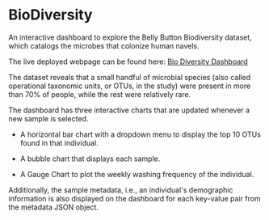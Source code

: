 # BioDiversity

An interactive dashboard to explore the Belly Button Biodiversity dataset, which catalogs the microbes that colonize human navels.

The live deployed webpage can be found here: [Bio Diversity Dashboard](https://hrao-dev/hrao-dev.github.io/plotly-challenge/index.html)

The dataset reveals that a small handful of microbial species (also called operational taxonomic units, or OTUs, in the study) were present in more than 70% of people, while the rest were relatively rare.

The dashboard has three interactive charts that are updated whenever a new sample is selected.

* A horizontal bar chart with a dropdown menu to display the top 10 OTUs found in that individual.

* A bubble chart that displays each sample.

* A Gauge Chart to plot the weekly washing frequency of the individual.

Additionally, the sample metadata, i.e., an individual's demographic information is also displayed on the dashboard for each key-value pair from the metadata JSON object.
